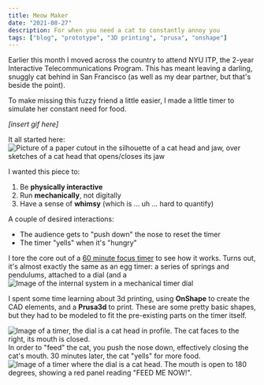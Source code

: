 ```yaml
---
title: Meow Maker
date: "2021-08-27"
description: For when you need a cat to constantly annoy you
tags: ["blog", "prototype", "3D printing", "prusa", "onshape"]
---
```

Earlier this month I moved across the country to attend NYU ITP, the 2-year Interactive Telecommunications Program. This has meant leaving a darling, snuggly cat behind in San Francisco (as well as my dear partner, but that's beside the point). 

To make missing this fuzzy friend a little easier, I made a little timer to simulate her constant need for food. 

*[insert gif here]*

It all started here: ![Picture of a paper cutout in the silhouette of a cat head and jaw, over sketches of a cat head that opens/closes its jaw](https://firebasestorage.googleapis.com/v0/b/sketch-blog-857c6.appspot.com/o/cat-timer%2FE2B92FE4-0BCE-4A84-889F-A5C7CDB08EF6.jpg?alt=media&token=42a09256-3804-4575-a60f-c5a85ffac8e0)

I wanted this piece to: 
1. Be **physically interactive** 
2. Run **mechanically**, not digitally 
3. Have a sense of **whimsy** (which is ... uh ... hard to quantify) 

A couple of desired interactions: 
- The audience gets to  "push down" the nose to reset the timer 
- The timer "yells" when it's "hungry" 

I tore the core out of a [60 minute focus timer](https://amazon.com/gp/product/B07PRZ5BXS) to see how it works. Turns out, it's almost exactly the same as an egg timer: a series of springs and pendulums, attached to a dial (and a 
![Image of the internal system in a mechanical timer dial](https://firebasestorage.googleapis.com/v0/b/sketch-blog-857c6.appspot.com/o/cat-timer%2FD5611CEA-F553-4C7F-96CB-B6DF3CC2197B.jpg?alt=media&token=f07aea85-54f7-41cd-96d2-6c8df5bd391a)

I spent some time learning about 3d printing, using **OnShape** to create the CAD elements, and a **Prusa3d** to print. These are some pretty basic shapes, but they had to be modeled to fit the pre-existing parts on the timer itself. 

![Image of a timer, the dial is a cat head in profile. The cat faces to the right, its mouth is closed.](https://firebasestorage.googleapis.com/v0/b/sketch-blog-857c6.appspot.com/o/6F4FA6E9-6104-440B-B7A3-837555684355.jpg?alt=media&token=1ceef497-88f0-4c7f-ae3d-f09b7a9f736b)
In order to "feed" the cat, you push the nose down, effectively closing the cat's mouth. 
30 minutes later, the cat "yells" for more food. 
![Image of a timer where the dial is a cat head. The mouth is open to 180 degrees, showing a red panel reading "FEED ME NOW!".](https://firebasestorage.googleapis.com/v0/b/sketch-blog-857c6.appspot.com/o/3BFCE2CC-18C2-4D7F-9491-39E2339BADC6.jpg?alt=media&token=543c4909-f4a6-4166-9b70-048b0f39e4b9)
<!--stackedit_data:
eyJoaXN0b3J5IjpbLTE1NzUxNzU1ODAsLTk0MzQ2Nzg1MCwtMT
cwNTk1MDQ4LC0xMTY4NzAyOTE3LDk4MjE4MzQzMiwtNjE4ODcx
NzUxXX0=
-->